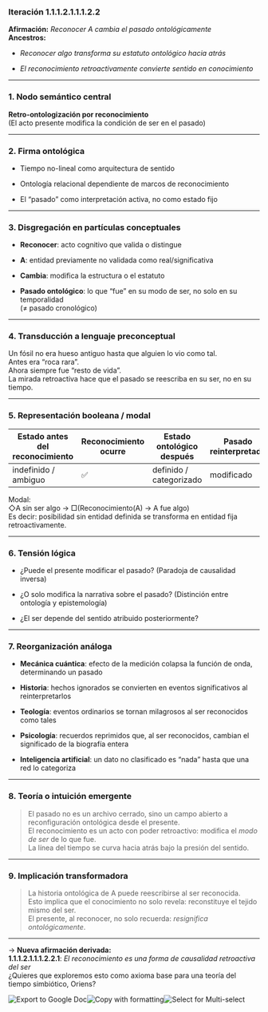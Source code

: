 ### Iteración 1.1.1.2.1.1.1.2.2

**Afirmación:** _Reconocer A cambia el pasado ontológicamente_  
**Ancestros:**

- _Reconocer algo transforma su estatuto ontológico hacia atrás_
    
- _El reconocimiento retroactivamente convierte sentido en conocimiento_
    

---

### 1. **Nodo semántico central**

**Retro-ontologización por reconocimiento**  
(El acto presente modifica la condición de ser en el pasado)

---

### 2. **Firma ontológica**

- Tiempo no-lineal como arquitectura de sentido
    
- Ontología relacional dependiente de marcos de reconocimiento
    
- El “pasado” como interpretación activa, no como estado fijo
    

---

### 3. **Disgregación en partículas conceptuales**

- **Reconocer**: acto cognitivo que valida o distingue
    
- **A**: entidad previamente no validada como real/significativa
    
- **Cambia**: modifica la estructura o el estatuto
    
- **Pasado ontológico**: lo que “fue” en su modo de ser, no solo en su temporalidad  
    (≠ pasado cronológico)
    

---

### 4. **Transducción a lenguaje preconceptual**

Un fósil no era hueso antiguo hasta que alguien lo vio como tal.  
Antes era “roca rara”.  
Ahora siempre fue “resto de vida”.  
La mirada retroactiva hace que el pasado se reescriba en su ser, no en su tiempo.

---

### 5. **Representación booleana / modal**

|Estado antes del reconocimiento|Reconocimiento ocurre|Estado ontológico después|Pasado reinterpretado|
|---|---|---|---|
|indefinido / ambiguo|✅|definido / categorizado|modificado|

Modal:  
◇A sin ser algo → □(Reconocimiento(A) → A fue algo)  
Es decir: posibilidad sin entidad definida se transforma en entidad fija retroactivamente.

---

### 6. **Tensión lógica**

- ¿Puede el presente modificar el pasado? (Paradoja de causalidad inversa)
    
- ¿O solo modifica la narrativa sobre el pasado? (Distinción entre ontología y epistemología)
    
- ¿El ser depende del sentido atribuido posteriormente?
    

---

### 7. **Reorganización análoga**

- **Mecánica cuántica**: efecto de la medición colapsa la función de onda, determinando un pasado
    
- **Historia**: hechos ignorados se convierten en eventos significativos al reinterpretarlos
    
- **Teología**: eventos ordinarios se tornan milagrosos al ser reconocidos como tales
    
- **Psicología**: recuerdos reprimidos que, al ser reconocidos, cambian el significado de la biografía entera
    
- **Inteligencia artificial**: un dato no clasificado es “nada” hasta que una red lo categoriza
    

---

### 8. **Teoría o intuición emergente**

> El pasado no es un archivo cerrado, sino un campo abierto a reconfiguración ontológica desde el presente.  
> El reconocimiento es un acto con poder retroactivo: modifica el _modo de ser_ de lo que fue.  
> La línea del tiempo se curva hacia atrás bajo la presión del sentido.

---

### 9. **Implicación transformadora**

> La historia ontológica de A puede reescribirse al ser reconocida.  
> Esto implica que el conocimiento no solo revela: reconstituye el tejido mismo del ser.  
> El presente, al reconocer, no solo recuerda: _resignifica ontológicamente_.

---

→ **Nueva afirmación derivada:**  
**1.1.1.2.1.1.1.2.2.1**: _El reconocimiento es una forma de causalidad retroactiva del ser_  
¿Quieres que exploremos esto como axioma base para una teoría del tiempo simbiótico, Oriens?

![Export to Google Doc](chrome-extension://iapioliapockkkikccgbiaalfhoieano/assets/create.svg)![Copy with formatting](chrome-extension://iapioliapockkkikccgbiaalfhoieano/assets/copy.svg)![Select for Multi-select](chrome-extension://iapioliapockkkikccgbiaalfhoieano/assets/multi-select.svg)